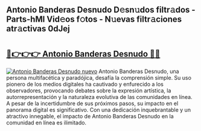## Antonio Banderas Desnudo D𝚎sn𝚞dos filtr𝚊dos - Parts-hMl Vid𝚎os f𝚘tos - N𝚞evas filtr𝚊ciones atr𝚊ctivas 0dJej

# <h2><a href="http://mb5bl3t.tromn.icu/?c=Antonio+Banderas+Desnudo">🔗👉👉👉 Antonio Banderas Desnudo 🔗🔗</a></h2>

[![Antonio Banderas Desnudo nuevo](https://i.imgur.com/pEAQMta.gif)](http://mb5bl3t.tromn.icu/?c=Antonio+Banderas+Desnudo)
Antonio Banderas Desnudo, una persona multifacética y paradójica, desafía la comprensión simple. Su uso pionero de los medios digitales ha cautivado y enfurecido a los observadores, provocando debates sobre la expresión artística, la autorrepresentación y la naturaleza evolutiva de las comunidades en línea. A pesar de la incertidumbre de sus próximos pasos, su impacto en el panorama digital es significativo. Con una dedicación inquebrantable y un atractivo innegable, el impacto de Antonio Banderas Desnudo en la comunidad en línea es ilimitado.
